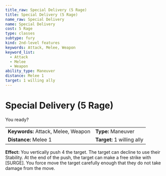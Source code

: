 ```yaml
---
title_raw: Special Delivery (5 Rage)
title: Special Delivery (5 Rage)
name_raw: Special Delivery
name: Special Delivery
cost: 5 Rage
type: classes
subtype: fury
kind: 2nd-level features
keywords: Attack, Melee, Weapon
keyword_list:
  - Attack
  - Melee
  - Weapon
ability_type: Maneuver
distance: Melee 1
target: 1 willing ally
---
```


# Special Delivery (5 Rage)

You ready?

|                                     |                            |
| :---------------------------------- | :------------------------- |
| **Keywords:** Attack, Melee, Weapon | **Type:** Maneuver         |
| **Distance:** Melee 1               | **Target:** 1 willing ally |

**Effect:** You vertically push 4 the target. The target can decline to use their Stability. At the end of the push, the target can make a free strike with \[SURGE\]. You force move the target carefully enough that they do not take damage from the move.
